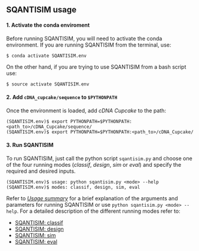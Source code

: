 ## SQANTISIM usage

#### 1. Activate the conda enviroment

Before running SQANTISIM, you will need to activate the conda environment. If you are running SQANTISIM from the terminal, use:

```
$ conda activate SQANTISIM.env 
```

On the other hand, if you are trying to use SQANTISIM from a bash script use:

```
$ source activate SQANTISIM.env 
```

#### 2. Add `cDNA_cupcake/sequence` to `$PYTHONPATH`

Once the environment is loaded, add *cDNA Cupcake* to the path:

```
(SQANTISIM.env)$ export PYTHONPATH=$PYTHONPATH:<path_to>/cDNA_Cupcake/sequence/
(SQANTISIM.env)$ export PYTHONPATH=$PYTHONPATH:<path_to>/cDNA_Cupcake/
```

#### 3. Run SQANTISIM

To run SQANTISIM, just call the python script `sqantisim.py` and choose one of the four running modes (*classif*, *design*, *sim* or *eval*) and specify the required and desired inputs. 

```
(SQANTISIM.env)$ usage: python sqantisim.py <mode> --help
(SQANTISIM.env)$ modes: classif, design, sim, eval
```

Refer to [*Usage summary*](https://github.com/jorgemt98/SQANTI-SIM/blob/main/docs/wiki3.md) for a brief explanation of the arguments and parameters for running SQANTISIM or use `python sqantisim.py <mode> --help`. For a detailed description of the different running modes refer to:
- [SQANTISIM: classif](https://github.com/jorgemt98/SQANTI-SIM/blob/main/docs/wiki5.md)
- [SQANTISIM: design](https://github.com/jorgemt98/SQANTI-SIM/blob/main/docs/wiki6.md)
- [SQANTISIM: sim](https://github.com/jorgemt98/SQANTI-SIM/blob/main/docs/wiki7.md)
- [SQANTISIM: eval](https://github.com/jorgemt98/SQANTI-SIM/blob/main/docs/wiki8.md)

